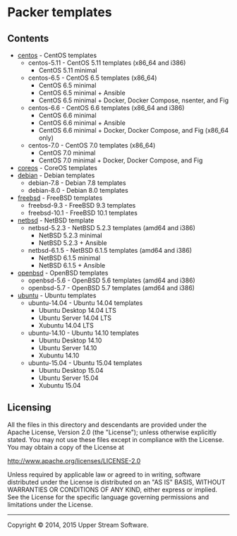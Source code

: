 # Packer templates

## Contents

* [centos](centos/README.mdown) - CentOS templates
	* centos-5.11 - CentOS 5.11 templates (x86_64 and i386)
		* CentOS 5.11 minimal
	* centos-6.5 - CentOS 6.5 templates (x86_64)
		* CentOS 6.5 minimal
		* CentOS 6.5 minimal + Ansible
		* CentOS 6.5 minimal + Docker, Docker Compose, nsenter, and Fig
	* centos-6.6 - CentOS 6.6 templates (x86_64 and i386)
		* CentOS 6.6 minimal
		* CentOS 6.6 minimal + Ansible
		* CentOS 6.6 minimal + Docker, Docker Compose, and Fig (x86_64 only)
	* centos-7.0 - CentOS 7.0 templates (x86_64)
		* CentOS 7.0 minimal
		* CentOS 7.0 minimal + Docker, Docker Compose, and Fig
* [coreos](coreos/README.mdown) - CoreOS templates
* [debian](debian/README.mdown) - Debian templates
	* debian-7.8 - Debian 7.8 templates
	* debian-8.0 - Debian 8.0 templates
* [freebsd](freebsd/README.mdown) - FreeBSD templates
	* freebsd-9.3 - FreeBSD 9.3 templates
	* freebsd-10.1 - FreeBSD 10.1 templates
* [netbsd](netbsd/README.mdown) - NetBSD template
	* netbsd-5.2.3 - NetBSD 5.2.3 templates (amd64 and i386)
		* NetBSD 5.2.3 minimal
		* NetBSD 5.2.3 + Ansible
	* netbsd-6.1.5 - NetBSD 6.1.5 templates (amd64 and i386)
		* NetBSD 6.1.5 minimal
		* NetBSD 6.1.5 + Ansible
* [openbsd](openbsd/README.mdown) - OpenBSD templates
	* openbsd-5.6 - OpenBSD 5.6 templates (amd64 and i386)
	* openbsd-5.7 - OpenBSD 5.7 templates (amd64 and i386)
* [ubuntu](ubuntu/README.mdown) - Ubuntu templates
	* ubuntu-14.04 - Ubuntu 14.04 templates
		* Ubuntu Desktop 14.04 LTS
		* Ubuntu Server 14.04 LTS
		* Xubuntu 14.04 LTS
	* ubuntu-14.10 - Ubuntu 14.10 templates
		* Ubuntu Desktop 14.10
		* Ubuntu Server 14.10
		* Xubuntu 14.10
	* ubuntu-15.04 - Ubuntu 15.04 templates
		* Ubuntu Desktop 15.04
		* Ubuntu Server 15.04
		* Xubuntu 15.04


## Licensing

All the files in this directory and descendants are provided under the Apache License,
Version 2.0 (the "License"); unless otherwise explicitly stated.  You may not use these
files except in compliance with the License.  You may obtain a copy of the License at

   <http://www.apache.org/licenses/LICENSE-2.0>

Unless required by applicable law or agreed to in writing, software distributed under
the License is distributed on an "AS IS" BASIS, WITHOUT WARRANTIES OR CONDITIONS OF ANY
KIND, either express or implied.  See the License for the specific language governing
permissions and limitations under the License.

- - -

Copyright &copy; 2014, 2015 Upper Stream Software.
